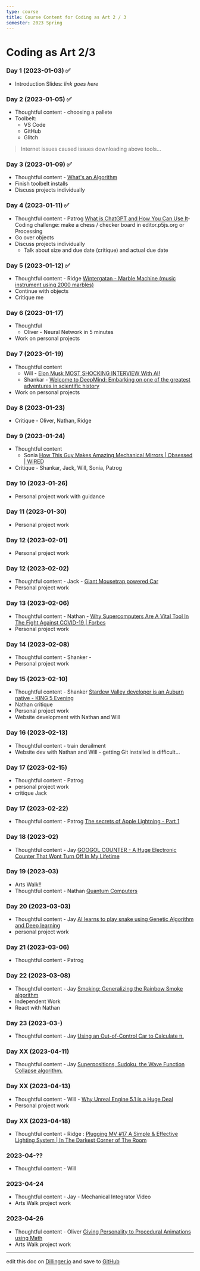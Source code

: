 ```yaml
---
type: course
title: Course Content for Coding as Art 2 / 3
semester: 2023 Spring
---
```


# Coding as Art 2/3

### Day 1 (2023-01-03) ✅

- Introduction Slides: _link goes here_

### Day 2 (2023-01-05) ✅

- Thoughtful content - choosing a pallete
- Toolbelt:
  - VS Code
  - GitHub
  - Glitch

> Internet issues caused issues downloading above tools...

### Day 3 (2023-01-09) ✅

- Thoughtful content - [What's an Algorithm](https://youtu.be/6hfOvs8pY1k)
- Finish toolbelt installs
- Discuss projects individually

### Day 4 (2023-01-11) ✅

- Thoughtful content - Patrog [What is ChatGPT and How You Can Use It](https://youtu.be/40Kp_fa8vIw)- Coding challenge: make a chess / checker board in editor.p5js.org or Processing
- Go over objects
- Discuss projects individually
  - Talk about size and due date (critique) and actual due date

### Day 5 (2023-01-12) ✅

- Thoughtful content - Ridge [Wintergatan - Marble Machine (music instrument using 2000 marbles)](https://youtu.be/IvUU8joBb1Q)
- Continue with objects
- Critique me

### Day 6 (2023-01-17)

- Thoughtful
  - Oliver - Neural Network in 5 minutes
- Work on personal projects

### Day 7 (2023-01-19)

- Thoughtful content
  - Will - [Elon Musk MOST SHOCKING INTERVIEW With AI!](https://youtu.be/dUhvvoVtpVE)
  - Shankar - [Welcome to DeepMind: Embarking on one of the greatest adventures in scientific history](https://youtu.be/b6e8CCPp2Kc)
- Work on personal projects

### Day 8 (2023-01-23)

- Critique - Oliver, Nathan, Ridge

### Day 9 (2023-01-24)

- Thoughtful content
  - Sonia [How This Guy Makes Amazing Mechanical Mirrors | Obsessed | WIRED](https://youtu.be/kV8v2GKC8WA)
- Critique - Shankar, Jack, Will, Sonia, Patrog

### Day 10 (2023-01-26)

- Personal project work with guidance

### Day 11 (2023-01-30)

- Personal project work

### Day 12 (2023-02-01)

- Personal project work

### Day 12 (2023-02-02)

- Thoughtful content - Jack - [Giant Mousetrap powered Car](https://youtu.be/Wen6VQS6NG4)
- Personal project work

### Day 13 (2023-02-06)

- Thoughtful content - Nathan - [Why Supercomputers Are A Vital Tool In The Fight Against COVID-19 | Forbes](https://youtu.be/n2Jdi8VcdyY)
- Personal project work

### Day 14 (2023-02-08)

- Thoughtful content - Shanker - []()
- Personal project work

### Day 15 (2023-02-10)

- Thoughtful content - Shanker [Stardew Valley developer is an Auburn native - KING 5 Evening](https://youtu.be/9YqdutJLIi8)
- Nathan critique
- Personal project work
- Website development with Nathan and Will

### Day 16 (2023-02-13)

- Thoughtful content - train derailment
- Website dev with Nathan and Will - getting Git installed is difficult...

### Day 17 (2023-02-15)

- Thoughtful content - Patrog []()
- personal project work
- critique Jack

### Day 17 (2023-02-22)

- Thoughtful content - Patrog [The secrets of Apple Lightning - Part 1](https://youtu.be/p5tMaWsuGk0)

### Day 18 (2023-02)

- Thoughtful content - Jay [GOOGOL COUNTER - A Huge Electronic Counter That Wont Turn Off In My Lifetime](https://youtu.be/xu9Wid465o8)

### Day 19 (2023-03)

- Arts Walk!!
- Thoughtful content - Nathan [Quantum Computers]()

### Day 20 (2023-03-03)

- Thoughtful content - Jay [AI learns to play snake using Genetic Algorithm and Deep learning](https://youtu.be/3bhP7zulFfY)
- personal project work

### Day 21 (2023-03-06)

- Thoughtful content - Patrog []()

### Day 22 (2023-03-08)

- Thoughtful content - Jay [Smoking: Generalizing the Rainbow Smoke algorithm](https://youtu.be/dVQDYne8Bkc)
- Independent Work
- React with Nathan

### Day 23 (2023-03-)

- Thoughtful content - Jay [Using an Out-of-Control Car to Calculate π.](https://youtu.be/_ZbUyS2IRMo)

### Day XX (2023-04-11)

- Thoughtful content - Jay [Superpositions, Sudoku, the Wave Function Collapse algorithm.](https://youtu.be/2SuvO4Gi7uY)

### Day XX (2023-04-13)

- Thoughtful content - Will - [Why Unreal Engine 5.1 is a Huge Deal](https://youtu.be/FUGqzE6Je5c)
- Personal project work

### Day XX (2023-04-18)

- Thoughtful content - Ridge : [Plugging MV #17 A Simple & Effective Lighting System | In The Darkest Corner of The Room](https://youtu.be/cGWF3FmP2Tk)

### 2023-04-??

- Thoughtful content - Will []()

### 2023-04-24

- Thoughtful content - Jay - Mechanical Integrator Video
- Arts Walk project work

### 2023-04-26

- Thoughtful content - Oliver [Giving Personality to Procedural Animations using Math](https://youtu.be/KPoeNZZ6H4s)
- Arts Walk project work

---

edit this doc on [Dillinger.io](https://dillinger.io) and save to [GitHub](https://github.com)
